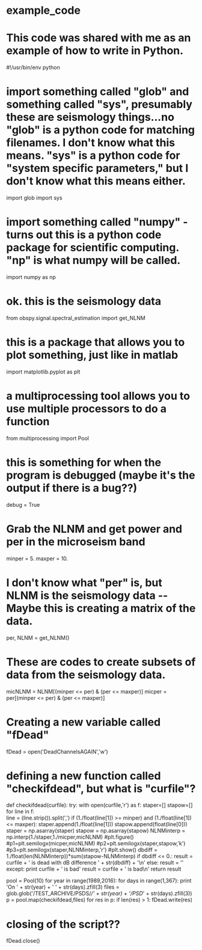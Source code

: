 # example_code
# This code was shared with me as an example of how to write in Python.

#!/usr/bin/env python

# import something called "glob" and something called "sys", presumably these are seismology things...no "glob" is a python code for matching filenames.  I don't know what this means.  "sys" is a python code for "system specific parameters," but I don't know what this means either.
import glob
import sys

# import something called "numpy" - turns out this is a python code package for scientific computing. "np" is what numpy will be called.
import numpy as np

# ok. this is the seismology data
from obspy.signal.spectral_estimation import get_NLNM

# this is a package that allows you to plot something, just like in matlab
import matplotlib.pyplot as plt

# a multiprocessing tool allows you to use multiple processors to do a function
from multiprocessing import Pool

# this is something for when the program is debugged (maybe it's the output if there is a bug??)
debug = True

# Grab the NLNM and get power and per in the microseism band
minper = 5.
maxper = 10.

# I don't know what "per" is, but NLNM is the seismology data -- Maybe this is creating a matrix of the data.  
per, NLNM = get_NLNM()

# These are codes to create subsets of data from the seismology data.
micNLNM = NLNM[(minper <= per) & (per <= maxper)]
micper = per[(minper <= per) & (per <= maxper)]

# Creating a new variable called "fDead"
fDead = open('DeadChannelsAGAIN','w')

# defining a new function called "checkifdead", but what is "curfile"?
def checkifdead(curfile):
    try:
        with open(curfile,'r') as f:
            staper=[]
            stapow=[]
            for line in f:    
                line = (line.strip()).split(',')
                if (1./float(line[1]) >= minper) and (1./float(line[1]) <= maxper):
                    staper.append(1./float(line[1]))
                    stapow.append(float(line[0]))
        staper = np.asarray(staper)
        stapow = np.asarray(stapow)
        NLNMinterp = np.interp(1./staper,1./micper,micNLNM)
        #plt.figure()
        #p1=plt.semilogx(micper,micNLNM)
        #p2=plt.semilogx(staper,stapow,'k')
        #p3=plt.semilogx(staper,NLNMinterp,'r')
        #plt.show()
        dbdiff = 1./float(len(NLNMinterp))*sum(stapow-NLNMinterp)
        if dbdiff <= 0.:
            result = curfile + ' is dead with dB difference ' + str(dbdiff) + '\n'
        else:
            result = ''
    except:
        print curfile + ' is bad'
        result = curfile + ' is bad\n'
    return result

pool = Pool(10)
for year in range(1989,2016):
    for days in range(1,367):
        print 'On ' + str(year) + ' ' + str(days).zfill(3)
        files = glob.glob('/TEST_ARCHIVE/PSDS/*/' + str(year) + '/PSD*' + str(days).zfill(3)) 
        p = pool.map(checkifdead,files)
        for res in p:
            if len(res) > 1:
                fDead.write(res)

# closing of the script??
fDead.close()
